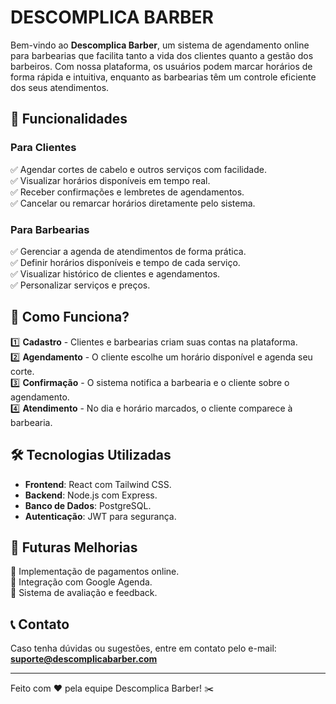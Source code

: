 # DESCOMPLICA BARBER

Bem-vindo ao **Descomplica Barber**, um sistema de agendamento online para barbearias que facilita tanto a vida dos clientes quanto a gestão dos barbeiros. Com nossa plataforma, os usuários podem marcar horários de forma rápida e intuitiva, enquanto as barbearias têm um controle eficiente dos seus atendimentos.

## 📌 Funcionalidades

### Para Clientes

✅ Agendar cortes de cabelo e outros serviços com facilidade.  
✅ Visualizar horários disponíveis em tempo real.  
✅ Receber confirmações e lembretes de agendamentos.  
✅ Cancelar ou remarcar horários diretamente pelo sistema.

### Para Barbearias

✅ Gerenciar a agenda de atendimentos de forma prática.  
✅ Definir horários disponíveis e tempo de cada serviço.  
✅ Visualizar histórico de clientes e agendamentos.  
✅ Personalizar serviços e preços.

## 🚀 Como Funciona?

1️⃣ **Cadastro** - Clientes e barbearias criam suas contas na plataforma.  
2️⃣ **Agendamento** - O cliente escolhe um horário disponível e agenda seu corte.  
3️⃣ **Confirmação** - O sistema notifica a barbearia e o cliente sobre o agendamento.  
4️⃣ **Atendimento** - No dia e horário marcados, o cliente comparece à barbearia.

## 🛠️ Tecnologias Utilizadas

- **Frontend**: React com Tailwind CSS.
- **Backend**: Node.js com Express.
- **Banco de Dados**: PostgreSQL.
- **Autenticação**: JWT para segurança.

## 📅 Futuras Melhorias

🔹 Implementação de pagamentos online.  
🔹 Integração com Google Agenda.  
🔹 Sistema de avaliação e feedback.

## 📞 Contato

Caso tenha dúvidas ou sugestões, entre em contato pelo e-mail: **suporte@descomplicabarber.com**

---

Feito com ❤️ pela equipe Descomplica Barber! ✂️

